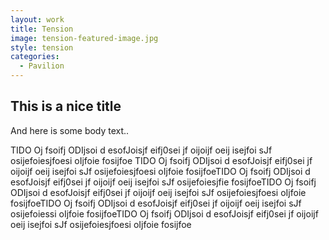 ```yaml
---
layout: work
title: Tension
image: tension-featured-image.jpg
style: tension
categories:
  - Pavilion
---
```


## This is a nice title

And here is some body text..

TIDO Oj fsoifj ODIjsoi d esofJoisjf eifj0sei jf oijoijf oeij
isejfoi sJf osijefoiesjfoesi oIjfoie fosijfoe TIDO Oj fsoifj ODIjsoi d esofJoisjf eifj0sei jf oijoijf oeij
isejfoi sJf osijefoiesjfoesi oIjfoie fosijfoeTIDO Oj fsoifj ODIjsoi d esofJoisjf eifj0sei jf oijoijf oeij
isejfoi sJf osijefoiesjfie fosijfoeTIDO Oj fsoifj ODIjsoi d esofJoisjf eifj0sei jf oijoijf oeij
isejfoi sJf osijefoiesjfoesi oIjfoie fosijfoeTIDO Oj fsoifj ODIjsoi d esofJoisjf eifj0sei jf oijoijf oeij
isejfoi sJf osijefoiessi oIjfoie fosijfoeTIDO Oj fsoifj ODIjsoi d esofJoisjf eifj0sei jf oijoijf oeij
isejfoi sJf osijefoiesjfoesi oIjfoie fosijfoe
